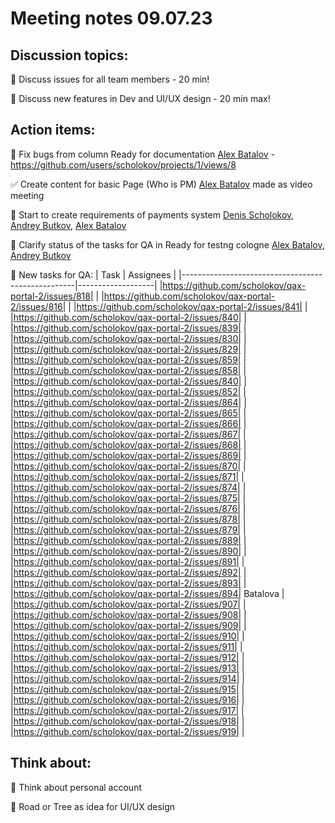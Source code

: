 # Meeting notes 09.07.23 

## Discussion topics: 

:black_square_button: Discuss issues for all team members - 20 min!

:black_square_button: Discuss new features in Dev and UI/UX design - 20 min max!  


## Action items:

:black_square_button: Fix bugs from column Ready for documentation [Alex Batalov](https://github.com/ABatalov) - https://github.com/users/scholokov/projects/1/views/8

:white_check_mark: Create content for basic Page (Who is PM)  [Alex Batalov](https://github.com/ABatalov) made as video meeting

:black_square_button: Start to create requirements of payments system [Denis Scholokov](https://github.com/scholokov), [Andrey Butkov](https://github.com/ButKoff), [Alex Batalov](https://github.com/ABatalov) 

:black_square_button: Clarify status of the tasks for QA in Ready for testng cologne [Alex Batalov](https://github.com/ABatalov), [Andrey Butkov](https://github.com/ButKoff)  

:black_square_button: New tasks for QA: 
| Task                                  | Assignees            | 
|---------------------------------------------------|-------------------|
|https://github.com/scholokov/qax-portal-2/issues/818| |
|https://github.com/scholokov/qax-portal-2/issues/816| |
|https://github.com/scholokov/qax-portal-2/issues/841| | 
|https://github.com/scholokov/qax-portal-2/issues/840| |
|https://github.com/scholokov/qax-portal-2/issues/839| |
|https://github.com/scholokov/qax-portal-2/issues/830| |
|https://github.com/scholokov/qax-portal-2/issues/829| |
|https://github.com/scholokov/qax-portal-2/issues/859| |
|https://github.com/scholokov/qax-portal-2/issues/858| |
|https://github.com/scholokov/qax-portal-2/issues/840| |
|https://github.com/scholokov/qax-portal-2/issues/852| |
|https://github.com/scholokov/qax-portal-2/issues/864| |
|https://github.com/scholokov/qax-portal-2/issues/865| |
|https://github.com/scholokov/qax-portal-2/issues/866| |
|https://github.com/scholokov/qax-portal-2/issues/867| |
|https://github.com/scholokov/qax-portal-2/issues/868| |
|https://github.com/scholokov/qax-portal-2/issues/869| |
|https://github.com/scholokov/qax-portal-2/issues/870| |
|https://github.com/scholokov/qax-portal-2/issues/871| |
|https://github.com/scholokov/qax-portal-2/issues/874| |
|https://github.com/scholokov/qax-portal-2/issues/875| |
|https://github.com/scholokov/qax-portal-2/issues/876| |
|https://github.com/scholokov/qax-portal-2/issues/878| |
|https://github.com/scholokov/qax-portal-2/issues/879| |
|https://github.com/scholokov/qax-portal-2/issues/889| |
|https://github.com/scholokov/qax-portal-2/issues/890| |
|https://github.com/scholokov/qax-portal-2/issues/891| |
|https://github.com/scholokov/qax-portal-2/issues/892| |
|https://github.com/scholokov/qax-portal-2/issues/893| |
|https://github.com/scholokov/qax-portal-2/issues/894| Batalova |
|https://github.com/scholokov/qax-portal-2/issues/907| |
|https://github.com/scholokov/qax-portal-2/issues/908| |
|https://github.com/scholokov/qax-portal-2/issues/909| |
|https://github.com/scholokov/qax-portal-2/issues/910| |
|https://github.com/scholokov/qax-portal-2/issues/911| |
|https://github.com/scholokov/qax-portal-2/issues/912| |
|https://github.com/scholokov/qax-portal-2/issues/913| |
|https://github.com/scholokov/qax-portal-2/issues/914| |
|https://github.com/scholokov/qax-portal-2/issues/915| |
|https://github.com/scholokov/qax-portal-2/issues/916| |
|https://github.com/scholokov/qax-portal-2/issues/917| |
|https://github.com/scholokov/qax-portal-2/issues/918| |
|https://github.com/scholokov/qax-portal-2/issues/919| |




## Think about:  

:black_square_button: Think about personal account 

:black_square_button: Road or Tree as idea for UI/UX design   


 
